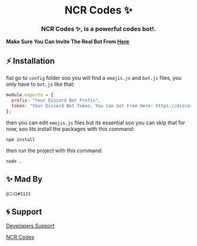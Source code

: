 <h1 align="center">NCR Codes ✨</h1>

<h3 align="center">NCR Codes ✨, is a powerful codes bot!.</h3>

**Make Sure You Can Invite The Real Bot From [Here](https://discord.com/oauth2/authorize?client_id=780558820640423966&permissions=1647832432&scope=bot%20applications.commands)**

## ⚡ Installation

fist go to `config` folder soo you will find a `emojis.js` and `bot.js` files, you only have to `bot.js` like that:

```js
module.exports = {
  prefix: "Your Discord Bot Prefix",
  token: "Your Discord Bot Token, You Can Get From Here: https://discord.com/developers/applications/"
};
```

then you can edit `emojis.js` files but its essential soo you can skip that for now, soo lits install the packages with this command:

```npm install```

then run the project with this command:

```node .```

## ✨ Mad By

```@ニロ#3121```

## 🌀 Support

[Developers Support](https://discord.gg/qA9qKe8Ubx)

[NCR Codes](https://discord.gg/WR6y9XB7dU)
